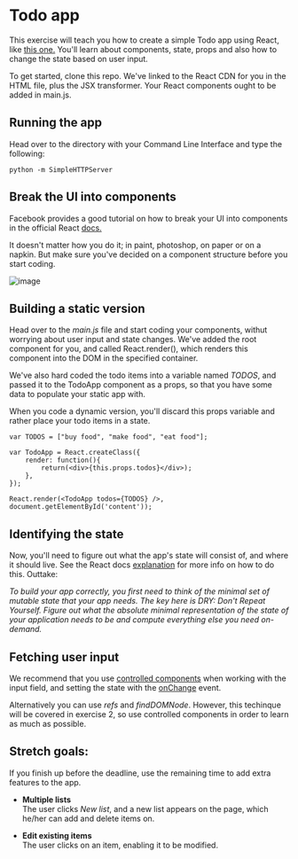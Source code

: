# Todo app

This exercise will teach you how to create a simple Todo app using React, like [this one.](http://reactforbeginners.github.io/exercise1-todo/) You'll learn about components, state, props and also how to change the state based on user input.

To get started, clone this repo. We've linked to the React CDN for you in the HTML file, plus the JSX transformer. Your React components ought to be added in main.js.

## Running the app  

Head over to the directory with your Command Line Interface and type the following:

	python -m SimpleHTTPServer


## Break the UI into components

Facebook provides a good tutorial on how to break your UI into components in the official React [docs.](http://facebook.github.io/react/docs/thinking-in-react.html#step-1-break-the-ui-into-a-component-hierarchy)  

It doesn't matter how you do it; in paint, photoshop, on paper or on a napkin. But make sure you've decided on a component structure before you start coding.

![image](https://github.com/ReactForBeginners/exercise1-todo/blob/gh-pages/todo.png?raw=true)

## Building a static version

Head over to the *main.js* file and start coding your components, withut worrying about user input and state changes. We've added the root component for you, and called React.render(), which renders this component into the DOM in the specified container.   

We've also hard coded the todo items into a variable named *TODOS*, and passed it to the TodoApp component as a props, so that you have some data to populate your static app with.

When you code a dynamic version, you'll discard this props variable and rather place your todo items in a state. 

	var TODOS = ["buy food", "make food", "eat food"];

	var TodoApp = React.createClass({
		render: function(){
			return(<div>{this.props.todos}</div>);
		},
	});

	React.render(<TodoApp todos={TODOS} />, document.getElementById('content'));


## Identifying the state

Now, you'll need to figure out what the app's state will consist of, and where it should live. See the React docs [explanation](https://facebook.github.io/react/docs/thinking-in-react.html#step-3-identify-the-minimal-but-complete-representation-of-ui-state) for more info on how to do this. Outtake:  

*To build your app correctly, you first need to think of the minimal set of mutable state that your app needs. The key here is DRY: Don't Repeat Yourself. Figure out what the absolute minimal representation of the state of your application needs to be and compute everything else you need on-demand.*   

## Fetching user input

We recommend that you use [controlled components](https://facebook.github.io/react/docs/forms.html#controlled-components) when working with the input field, and setting the state with the [onChange](https://facebook.github.io/react/docs/forms.html#interactive-props) event.

Alternatively you can use *refs* and *findDOMNode*. However, this techinque will be covered in exercise 2, so use controlled components in order to learn as much as possible.

## Stretch goals:

If you finish up before the deadline, use the remaining time to add extra features to the app.

* **Multiple lists**  
The user clicks *New list*, and a new list appears on the page, which he/her can add and delete items on.  

* **Edit existing items**  
The user clicks on an item, enabling it to be modified. 